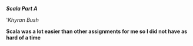 ***Scala Part A*** 

'*Khyran Bush* 

**Scala was a lot easier than other assignments for me so I did not have as hard of a time**
